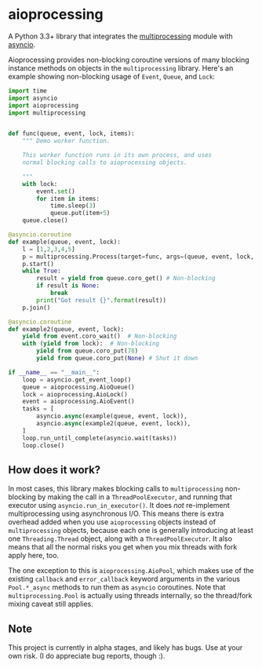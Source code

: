 aioprocessing
=============

A Python 3.3+ library that integrates the [multiprocessing](https://docs.python.org/3/library/multiprocessing.html) module with [asyncio](https://docs.python.org/3/library/asyncio.html).

Aioprocessing provides non-blocking coroutine versions of many blocking instance methods on objects in the `multiprocessing` library. Here's an example showing non-blocking usage of `Event`, `Queue`, and `Lock`:

```python
import time
import asyncio
import aioprocessing
import multiprocessing


def func(queue, event, lock, items):
    """ Demo worker function.

    This worker function runs in its own process, and uses
    normal blocking calls to aioprocessing objects.

    """
    with lock:
        event.set()
        for item in items:
            time.sleep(3)
            queue.put(item+5)
    queue.close()

@asyncio.coroutine
def example(queue, event, lock):
    l = [1,2,3,4,5]
    p = multiprocessing.Process(target=func, args=(queue, event, lock, l))
    p.start()
    while True:
        result = yield from queue.coro_get() # Non-blocking
        if result is None:
            break
        print("Got result {}".format(result))
    p.join()

@asyncio.coroutine
def example2(queue, event, lock):
    yield from event.coro_wait()  # Non-blocking
    with (yield from lock):  # Non-blocking
        yield from queue.coro_put(78)
        yield from queue.coro_put(None) # Shut it down

if __name__ == "__main__":
    loop = asyncio.get_event_loop()
    queue = aioprocessing.AioQueue()
    lock = aioprocessing.AioLock()
    event = aioprocessing.AioEvent()
    tasks = [
        asyncio.async(example(queue, event, lock)), 
        asyncio.async(example2(queue, event, lock)),
    ]
    loop.run_until_complete(asyncio.wait(tasks))
    loop.close()
```

How does it work?
-----------------

In most cases, this library makes blocking calls to `multiprocessing`
non-blocking by making the call in a `ThreadPoolExecutor`, and running that
executor using `asyncio.run_in_executor()`. It does *not* re-implement 
multiprocessing using asynchronous I/O. This means there is extra overhead
added when you use `aioprocessing` objects instead of `multiprocessing` objects,
because each one is generally introducing at least one `Threading.Thread` 
object, along with a `ThreadPoolExecutor`. It also means that all the normal
risks you get when you mix threads with fork apply here, too.

The one exception to this is `aioprocessing.AioPool`, which makes use of the 
existing `callback` and `error_callback` keyword arguments in the various 
`Pool.*_async` methods to run them as `asyncio` coroutines. Note that 
`multiprocessing.Pool` is actually using threads internally, so the thread/fork
mixing caveat still applies.

Note
----

This project is currently in alpha stages, and likely has bugs. Use at your own risk. (I do appreciate bug reports, though :).
